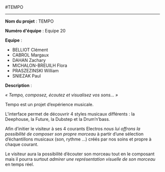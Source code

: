 
#TEMPO
***

**Nom du projet** : TEMPO

**Numéro d'équipe** : Equipe 20 

**Equipe** : 

- BELLIOT Clément	
- CABROL Margaux	
- DAHAN Zachary	
- MICHALON-BREUILH Flora	
- PRASZEZINSKI William
- SNIEZAK Paul

**Description** :

*« Tempo, composez, écoutez et visualisez vos sons… »*

Tempo est un projet d’expérience musicale. 

L’interface permet de découvrir 4 styles musicaux différents : la Deephouse, la Future, la Dubstep et la Drum’n’bass.

Afin d’initier le visiteur à ses 4 courants Electros *nous lui offrons la possibilité de composer son propre morceau* à partir d’une sélection d’échantillons musicaux (son, rythme …) créés par nos soins et propre à chaque courant. 

Le visiteur aura la possibilité d’écouter son morceau tout en le composant mais il pourra surtout *admirer une représentation visuelle de son morceau* en temps réel. 
